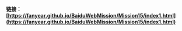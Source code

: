 #### 链接：[https://fanyear.github.io/BaiduWebMission/Mission15/index1.html](https://fanyear.github.io/BaiduWebMission/Mission15/index1.html)
